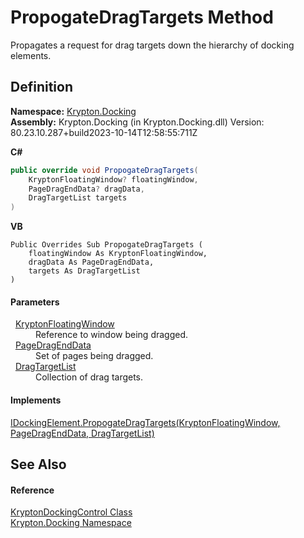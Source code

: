 # PropogateDragTargets Method


Propagates a request for drag targets down the hierarchy of docking elements.



## Definition
**Namespace:** <a href="98399376-cf41-9454-4b4d-4fab2ca20bc7.md">Krypton.Docking</a>  
**Assembly:** Krypton.Docking (in Krypton.Docking.dll) Version: 80.23.10.287+build2023-10-14T12:58:55:711Z

**C#**
``` C#
public override void PropogateDragTargets(
	KryptonFloatingWindow? floatingWindow,
	PageDragEndData? dragData,
	DragTargetList targets
)
```
**VB**
``` VB
Public Overrides Sub PropogateDragTargets ( 
	floatingWindow As KryptonFloatingWindow,
	dragData As PageDragEndData,
	targets As DragTargetList
)
```



#### Parameters
<dl><dt>  <a href="f85c60bf-8bb1-2e91-bb79-52c513e57d37.md">KryptonFloatingWindow</a></dt><dd>Reference to window being dragged.</dd><dt>  <a href="0c26121e-2e6a-e3c0-21a4-2a1ddbb8d2dc.md">PageDragEndData</a></dt><dd>Set of pages being dragged.</dd><dt>  <a href="a19b2333-2558-af6a-8f30-1ea905dd5267.md">DragTargetList</a></dt><dd>Collection of drag targets.</dd></dl>

#### Implements
<a href="27e92d7d-4e99-082a-0342-725f80cc6c45.md">IDockingElement.PropogateDragTargets(KryptonFloatingWindow, PageDragEndData, DragTargetList)</a>  


## See Also


#### Reference
<a href="ac9714cc-69b2-c3fa-233f-4222de5adaaf.md">KryptonDockingControl Class</a>  
<a href="98399376-cf41-9454-4b4d-4fab2ca20bc7.md">Krypton.Docking Namespace</a>  
